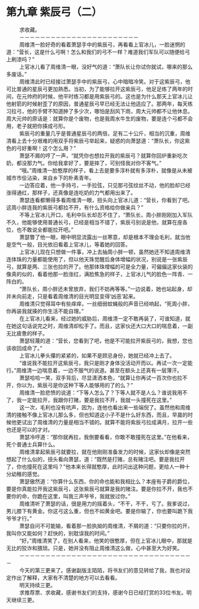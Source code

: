 <h1>第九章 紫辰弓（二）</h1>
<div id="content">&nbsp&nbsp&nbsp&nbsp&nbsp&nbsp&nbsp&nbsp
 求收藏。
 <br/>&nbsp&nbsp&nbsp&nbsp&nbsp&nbsp&nbsp&nbsp
 －－－－－－－－－－－－－－－－－－－－－－－
 <br/>&nbsp&nbsp&nbsp&nbsp&nbsp&nbsp&nbsp&nbsp
 周维清一脸好奇的看着萧瑟手中的紫辰弓，再看看上官冰儿，一脸迷惘的道：“营长，这是什么弓啊！怎么和我们的弓不一样？难道我们军队可以随便给弓上刷漆吗？”
 <br/>&nbsp&nbsp&nbsp&nbsp&nbsp&nbsp&nbsp&nbsp
 上官冰儿看了周维清一眼，没好气的道：“萧队长让你试你就试，哪来的那么多废话。”
 <br/>&nbsp&nbsp&nbsp&nbsp&nbsp&nbsp&nbsp&nbsp
 周维清此时已经接过萧瑟手中的紫辰弓，心中暗暗冷笑。对于这紫辰弓，他可比普通的星辰弓更加熟悉。当初，为了能够拉开这紫辰弓，他足足练了两年的时间，在元帅府的时候，他平时练习都是用紫辰弓的。这也是为什么那天上官冰儿让他射箭的时候射歪了的原因，普通星辰弓早已经无法让他适应了。那两年，每天练习拉弓，他的手臂不知道肿了多少次，哪怕是刮风下雨，周大元帅都不让他休息。周大元帅的原话是：就算你是个废物，也是我周水牛生的废物，要是连个弓都不会用，老子就把你揍成弓形。
 <br/>&nbsp&nbsp&nbsp&nbsp&nbsp&nbsp&nbsp&nbsp
 紫辰弓的重量几乎是普通星辰弓的两倍，足有二十公斤，相当的沉重，周维清看上去十分艰难的用双手将紫辰弓举起来，疑惑的向萧瑟道：“萧队长，你这紫色的弓好重啊！这个怎么用？”
 <br/>&nbsp&nbsp&nbsp&nbsp&nbsp&nbsp&nbsp&nbsp
 萧瑟不屑的哼了一声，“就凭你也想拉开我的紫辰弓？就算你回炉重新吃次奶，都没那力气。你给我拿好了，要是摔了，可别怪我对你不客气。”
 <br/>&nbsp&nbsp&nbsp&nbsp&nbsp&nbsp&nbsp&nbsp
 “哦。”周维清一脸憨厚的样子，看上去是要多淳朴就有多淳朴，就像是从未被城市市侩沾染，来自乡下的朴素青年。
 <br/>&nbsp&nbsp&nbsp&nbsp&nbsp&nbsp&nbsp&nbsp
 一边答应着，他一手持弓，一手拉弦，只见那弓弦纹丝不动，他的脸却已经涨得通红，那样子，还真像是连吃奶的力气都用出来了。
 <br/>&nbsp&nbsp&nbsp&nbsp&nbsp&nbsp&nbsp&nbsp
 萧瑟连看都懒得多看周维清一眼，扭头向上官冰儿道：“营长，你看到了吧。这周小胖连我的紫辰弓都拉不开，有什么资格给你做亲兵？”
 <br/>&nbsp&nbsp&nbsp&nbsp&nbsp&nbsp&nbsp&nbsp
 不等上官冰儿开口，毛利中队长却忍不住了，“萧队长，周小胖刚刚加入军队不久，他能够使用普通长弓，已经是相当不错了，紫辰弓别说是他，就算在座各位，也不敢说全都能拉开吧。”
 <br/>&nbsp&nbsp&nbsp&nbsp&nbsp&nbsp&nbsp&nbsp
 萧瑟瞥了他一眼，眼中明显流露出一丝寒意，却是根本不理会毛利，就当他是空气一般，目光依旧看着上官冰儿，等着她的回答。
 <br/>&nbsp&nbsp&nbsp&nbsp&nbsp&nbsp&nbsp&nbsp
 上官冰儿现在只想做一件事，冲上去抽周小胖一顿，虽然她还不知道周维清连体珠的力量都能使用了，但以他天珠觉醒后身体增幅的状况，别说是一张紫辰弓，就算是两、三张也拉的开了。他那体珠增幅的可是全力量，可偏偏这家伙装的像真的似的，看着他那一脸涨红，满脸焦急的样子，上官冰儿气的脸色一阵青、一阵白的。
 <br/>&nbsp&nbsp&nbsp&nbsp&nbsp&nbsp&nbsp&nbsp
 “萧队长，周小胖还未曾放弃，我们不妨再等等。”一边说着，她也站起身，却并未向前走，只是看着周维清的目光明显变得‘凶恶’起来。
 <br/>&nbsp&nbsp&nbsp&nbsp&nbsp&nbsp&nbsp&nbsp
 周维清只觉得耳中有些痒痒，一丝细弱蚊蝇般的声音已经响起，“死周小胖，你再装我就揍的你生活不能自理。”
 <br/>&nbsp&nbsp&nbsp&nbsp&nbsp&nbsp&nbsp&nbsp
 在上官冰儿看来，经过她的威胁后，周维清一定不敢再装了，可谁知道，就在她这句话说完之时，周维清却松手了。而且，这家伙还大口大口的喘息着，一副无比疲惫的样子。
 <br/>&nbsp&nbsp&nbsp&nbsp&nbsp&nbsp&nbsp&nbsp
 萧瑟轻蔑的道：“营长，您看到了吧，他是不可能拉开紫辰弓的，我想，您也该收回成命了。”
 <br/>&nbsp&nbsp&nbsp&nbsp&nbsp&nbsp&nbsp&nbsp
 上官冰儿拳头攥的紧紧的，如果不是顾忌身份，她就已经冲上去了。
 <br/>&nbsp&nbsp&nbsp&nbsp&nbsp&nbsp&nbsp&nbsp
 “谁说我不能拉开这紫辰弓，我只是刚才身体没活动开而以。再试一次一定能行。”周维清一边喘息着，一边不服气的说道。甚至在额头上还真有一层薄汗。
 <br/>&nbsp&nbsp&nbsp&nbsp&nbsp&nbsp&nbsp&nbsp
 萧瑟哈哈一笑，双手背后，尽显潇洒本色，“就算让你再试一百次你也拉不开，你以为，紫辰弓是你这种下等人能够用的了的么？”
 <br/>&nbsp&nbsp&nbsp&nbsp&nbsp&nbsp&nbsp&nbsp
 周维清一脸悲愤的说道：“下等人怎么了？下等人就不是人么？谁说我用不了，我一定能拉开，我跟你打赌，要是我拉不开，我就一头撞死在这里。”
 <br/>&nbsp&nbsp&nbsp&nbsp&nbsp&nbsp&nbsp&nbsp
 这一次，毛利也没有吭声，因为，连他也看出来一些端倪了。虽然他和周维清的接触不像上官冰儿那么多，但也知道这小子不是什么好东西，而且，早晨的时候他更试出了周维清的力量是相当不错的。就算不能将紫辰弓拉成满月，拉开一些也还是可以的才对。
 <br/>&nbsp&nbsp&nbsp&nbsp&nbsp&nbsp&nbsp&nbsp
 萧瑟冷哼道：“那你就再拉，我倒要看看，你敢不敢撞死在这里。”在他看来，死个普通士兵算什么。
 <br/>&nbsp&nbsp&nbsp&nbsp&nbsp&nbsp&nbsp&nbsp
 周维清拿起紫辰弓就要拉，就在他刚刚准备发力的时候，这家伙却像是突然想起了什么似的，扭头看向萧瑟，道：“既然是打赌，总有赌注吧。要是我拉开了，你也撞死在这里吗？”他本来长得就憨厚，此时问出这种问题，更给人一种十分幼稚的感觉。
 <br/>&nbsp&nbsp&nbsp&nbsp&nbsp&nbsp&nbsp&nbsp
 萧瑟傲然道：“你算什么东西，你的命也能和我相比么？本座有子爵的爵位，要是你真能拉开我这紫辰弓，这张紫辰弓就算是我的赌注。要是你拉不开，我也不要你的命，你跪在这里，叫我三声爷爷，我就放过你。”
 <br/>&nbsp&nbsp&nbsp&nbsp&nbsp&nbsp&nbsp&nbsp
 周维清听了萧瑟的话，很是用力的摇着头，“不干，不干，亏了。我爹说过，男儿膝下有黄金。你这弓这么重，但也不如黄金吧。要是你输了，你也要叫跪下我爷爷才行。”
 <br/>&nbsp&nbsp&nbsp&nbsp&nbsp&nbsp&nbsp&nbsp
 萧瑟自问不可能输，看着那一脸执拗的周维清，不屑的道：“只要你拉的开，我叫你又能如何？赶快的，别耽误我的时间。”
 <br/>&nbsp&nbsp&nbsp&nbsp&nbsp&nbsp&nbsp&nbsp
 “好。”周维清笑了，在别人看来，他笑的很憨厚，但在上官冰儿眼中，那就是无比的狡诈和猥琐。只是，她并没有阻止周维清这么做，心中甚至大为好笑。
 <br/>&nbsp&nbsp&nbsp&nbsp&nbsp&nbsp&nbsp&nbsp
 －－－－－－－－－－－－－－－－－－－－－－－－－－－－－－－－－－
 <br/>&nbsp&nbsp&nbsp&nbsp&nbsp&nbsp&nbsp&nbsp
 今天的第三更来了。感谢副版主陌陌，将书友们的意见转给了我，我也对设定作出了解释，大家有不清楚的地方可以去看看。
 <br/>&nbsp&nbsp&nbsp&nbsp&nbsp&nbsp&nbsp&nbsp
 明天持续三更。
 <br/>&nbsp&nbsp&nbsp&nbsp&nbsp&nbsp&nbsp&nbsp
 求推荐票、求收藏，感谢书友们的支持，感谢今日已经打赏的33位书友。明天继续三更。
 <br/>&nbsp&nbsp&nbsp&nbsp&nbsp&nbsp&nbsp&nbsp
</div>
